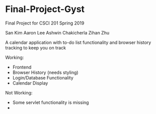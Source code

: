 # Final-Project-Gyst

Final Project for CSCI 201 Spring 2019

San Kim
Aaron Lee
Ashwin Chakicherla 
Zihan Zhu

A calendar application with to-do list functionality and browser history tracking to keep you on track

Working:
* Frontend
* Browser History (needs styling)
* Login/Database Functionality
* Calendar Display

Not Working:
* Some servlet functionality is missing
* 
